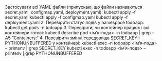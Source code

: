 Застосувати всі YAML-файли (припускаю, що файли називаються secret.yaml, configmap.yaml, deployment.yaml):
kubectl apply -f secret.yaml
kubectl apply -f configmap.yaml
kubectl apply -f deployment.yaml
	2.	Перевірити статус подів у namespace todoapp:
kubectl get pods -n todoapp
	3.	Перевірити, чи контейнер працює і всі контейнери готові:
kubectl describe pod <ім’я-пода> -n todoapp | grep -A5 “Containers:”
	4.	Перевірити змінні середовища SECRET_KEY і PYTHONUNBUFFERED у контейнері:
kubectl exec -n todoapp <ім’я-пода> – printenv | grep SECRET_KEY
kubectl exec -n todoapp <ім’я-пода> – printenv | grep PYTHONUNBUFFERED